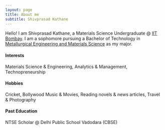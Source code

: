 ```yaml
---
layout: page
title: About me
subtitle: Shivprasad Kathane
---
```


Hello! I am Shivprasad Kathane, a Materials Science Undergraduate @ [IIT Bombay](http://www.iitb.ac.in). I am a sophomore pursuing a Bachelor of Technology in [Metallurgical Engineering and Materials Science](http://www.iitb.ac.in/mems/en) as my major.

#### Interests
Materials Science & Engineering, Analytics & Management, Technopreneurship

#### Hobbies
Cricket, Bollywood Music & Movies, Reading novels & news articles, Travel & Photography

#### Past Education
NTSE Scholar @ Delhi Public School Vadodara (CBSE)
